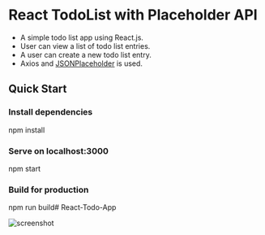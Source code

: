# React TodoList with Placeholder API

- A simple todo list app using React.js.
- User can view a list of todo list entries.
- A user can create a new todo list entry.
- Axios and [JSONPlaceholder](https://jsonplaceholder.typicode.com/) is used.

## Quick Start

### Install dependencies
npm install

### Serve on localhost:3000
npm start

### Build for production
npm run build# React-Todo-App

![screenshot](https://user-images.githubusercontent.com/14060649/145698602-4da73ea7-a5f9-4655-8b92-328a12d057cf.jpg)
